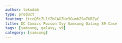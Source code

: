 ```yaml
---
author: tokodab
type: product
featimg: 1tceQ5tZLlYZbCAGZUx5GumbZ9aTURZyC
title: DC Comics Poison Ivy Samsung Galaxy S9 Case
tags: [samsung, galaxy, s9]
category: [samsung]
---
```


